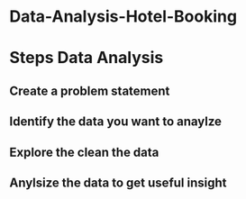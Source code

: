 # Data-Analysis-Hotel-Booking

<h1>Steps Data Analysis</h1>
<h2> Create a problem statement</h2>
<h2>Identify the data you want to anaylze</h2>
<h2>Explore the clean the data </h2>
<h2>Anylsize the data to get useful insight</h2>
 
